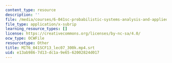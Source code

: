 ```yaml
---
content_type: resource
description: ''
file: /media/courses/6-041sc-probabilistic-systems-analysis-and-applied-probability-fall-2013/e13ab9867d13dc1a9e6562002824d017_MIT6_041SCF13_lec07_300k.mp4.srt
file_type: application/x-subrip
learning_resource_types: []
license: https://creativecommons.org/licenses/by-nc-sa/4.0/
ocw_type: OCWFile
resourcetype: Other
title: MIT6_041SCF13_lec07_300k.mp4.srt
uid: e13ab986-7d13-dc1a-9e65-62002824d017
---
```

